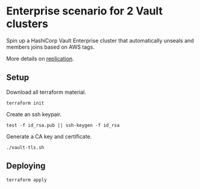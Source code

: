 # Enterprise scenario for 2 Vault clusters

Spin up a HashiCorp Vault Enterprise cluster that automatically unseals and members joins based on AWS tags.

More details on [replication](REPLICATION.md).
## Setup

Download all terraform material.

```shell
terraform init
```

Create an ssh keypair.

```shell
test -f id_rsa.pub || ssh-keygen -f id_rsa
```

Generate a CA key and certificate.

```shell
./vault-tls.sh
```

## Deploying

```shell
terraform apply
```
